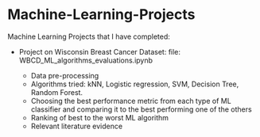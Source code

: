 # Machine-Learning-Projects

Machine Learning Projects that I have completed:

- Project on Wisconsin Breast Cancer Dataset:
  file: WBCD_ML_algorithms_evaluations.ipynb

     + Data pre-processing
     + Algorithms tried: kNN, Logistic regression, SVM, Decision Tree, Random Forest.
     + Choosing the best performance metric from each type of ML classifier and comparing it to the best performing one of the others
     + Ranking of best to the worst ML algorithm
     + Relevant literature evidence
